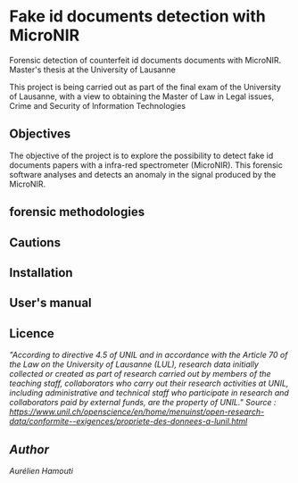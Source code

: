 # Fake id documents detection with MicroNIR

Forensic detection of counterfeit id documents documents with MicroNIR. Master's thesis at the University of Lausanne

This project is being carried out as part of the final exam of the University of Lausanne, with a view to obtaining the Master of Law in Legal issues,
Crime and Security of lnformation Technologies

## Objectives
The objective of the project is to explore the possibility to detect fake id documents papers with a infra-red spectrometer (MicroNIR). This forensic software analyses and detects an anomaly in the signal produced by the MicroNIR.

## forensic methodologies

## Cautions

## Installation

## User's manual

## Licence
<em>"According to directive 4.5 of UNIL and in accordance with the Article 70 of the Law on the University of Lausanne (LUL), research data initially collected or created as part of research carried out by members of the teaching staff, collaborators who carry out their research activities at UNIL, including administrative and technical staff who participate in research and collaborators paid by external funds, are the property of UNIL."<em/>
Source : https://www.unil.ch/openscience/en/home/menuinst/open-research-data/conformite--exigences/propriete-des-donnees-a-lunil.html

## Author
Aurélien Hamouti
